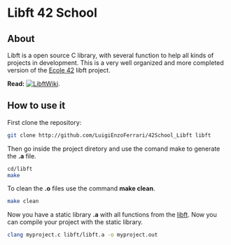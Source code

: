 # Libft 42 School

## About

Libft is a open source C library, with several function to help all kinds of projects in development. This is a very well organized and more completed version of the [Ecole 42](https://www.42.fr/en/ "42 schoool") libft project.

**Read:** [![LibftWiki](https://github.com/LuigiEnzoFerrari/material-design-icons/blob/main/src/github/actions/SVG/Github-wiki.svg)](https://github.com/LuigiEnzoFerrari/42School_Libft/wiki "Wiki Libft").



## How to use it

First clone the repository:

```sh
git clone http://github.com/LuigiEnzoFerrari/42School_Libft libft
```

Then go inside the project diretory and use the comand make to generate the **.a** file.

```sh
cd/libft
make
```

To clean the **.o** files use the command **make clean**.

```sh
make clean
```

Now you have a static library **.a** with all functions from the [libft](https://github.com/LuigiEnzoFerrari/42School_Libft/wiki/libft1 "libft by header type"). Now you can compile your project with the static library.

```sh
clang myproject.c libft/libft.a -o myproject.out
```

